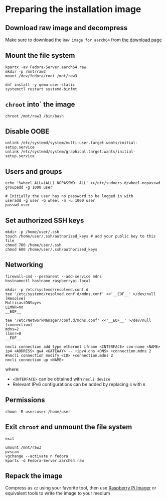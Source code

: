 # Preparing the installation image

## Download raw image and decompress

Make sure to download the `Raw image for aarch64` from [the download page](https://getfedora.org/en/server/download/)

## Mount the file system

```shell
kpartx -av Fedora-Server.aarch64.raw
mkdir -p /mnt/raw3
mount /dev/fedora/root /mnt/raw3

dnf install -y qemu-user-static
systemctl restart systemd-binfmt
```

## `chroot` into` the image

```shell
chroot /mnt/raw3 /bin/bash
```

## Disable OOBE

```shell
unlink /etc/systemd/system/multi-user.target.wants/initial-setup.service
unlink /etc/systemd/system/graphical.target.wants/initial-setup.service
```

## Users and groups

```shell
echo '%wheel ALL=(ALL) NOPASSWD: ALL' >>/etc/sudoers.d/wheel-nopasswd
groupadd -g 1000 user

# Initially the user has no password to be logged in with
useradd -g user -G wheel -m -u 1000 user
passwd user
```

## Set authorized SSH keys

```shell
mkdir -p /home/user/.ssh
touch /home/user/.ssh/authorized_keys # add your public key to this file
chmod 700 /home/user/.ssh
chmod 600 /home/user/.ssh/authorized_keys
```

## Networking

```shell
firewall-cmd --permanent --add-service mdns
hostnamectl hostname raspberrypi.local

mkdir -p /etc/systemd/resolved.conf.d
tee '/etc/systemd/resolved.conf.d/mdns.conf' <<'__EOF__' >/dev/null
[Resolve]
MulticastDNS=yes
LLMNR=no
__EOF__

tee '/etc/NetworkManager/conf.d/mdns.conf' <<'__EOF__' >/dev/null
[connection]
mdns=2
llmnr=0
__EOF__

nmcli connection add type ethernet ifname <INTERFACE> con-name <NAME> ip4 <ADDRESS> gw4 <GATEWAY> -- +ipv4.dns <DNS> +connection.mdns 2
#nmcli connection modify <ID> +connection.mdns 2
nmcli connection up <NAME>
```

where:

- `<INTERFACE>` can be obtained with `nmcli device`
- Relevant IPv6 configurations can be added by replacing `4` with `6`

## Permissions

```shell
chown -R user:user /home/user
```

## Exit `chroot` and unmount the file system

```shell
exit

umount /mnt/raw3
pvscan
vgchange --activate n fedora
kpartx -d Fedora-Server.aarch64.raw
```

## Repack the image

Compress as `xz` using your favorite tool, then use [Raspberry Pi Imager](https://www.raspberrypi.com/software/) or equivalent tools to write the image to your medium
